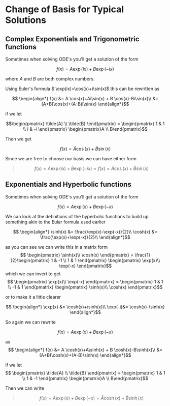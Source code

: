 # Change of Basis for Typical Solutions

## Complex Exponentials and Trigonometric functions

Sometimes when solving ODE's you'll get a solution of the form

$$ f(x) = A \exp(i x) + B \exp(-i x) $$

where $A$ and $B$ are both complex numbers.

Using Euler's formula $ \exp(ix)=\cos(x)+i\sin(x)$ this can be rewritten as

$$ \begin{align*}
f(x) &= A \cos(x)+Ai\sin(x) + B \cos(x)-Bi\sin(x)\\
&=(A+B)\cos(x)+(A-B)i\sin(x)
\end{align*}$$

if we let
``` math
\begin{pmatrix} \tilde{A} \\ \tilde{B} \end{pmatrix} =
\begin{pmatrix}
 1 & 1 \\
 i & -i
\end{pmatrix}
\begin{pmatrix}A \\ B\end{pmatrix}
```

Then we get

$$ f(x)=\tilde{A}\cos(x)+\tilde{B}\sin(x) $$

Since we are free to choose our basis we can have either form

> $$ f(x)=A \exp(i x) + B \exp(-i x) = f(x)=\tilde{A}\cos(x)+\tilde{B}\sin(x)$$

## Exponentials and Hyperbolic functions

Sometimes when solving ODE's you'll get a solution of the form

$$ f(x) = A \exp(x) + B \exp(-x) $$

We can look at the definitions of the hyperbolic functions to build up something akin to the Eular formula used earlier

$$ \begin{align*}
\sinh(x) &= \frac{\exp(x)-\exp(-x)}{2}\\
\cosh(x) &= \frac{\exp(x)+\exp(-x)}{2}\\
\end{align*}$$

as you can see we can write this in a matrix form
$$ \begin{pmatrix}
\sinh(x)\\
\cosh(x)
\end{pmatrix} =
\frac{1}{2}\begin{pmatrix}
1 & -1 \\ 1 & 1
\end{pmatrix}
\begin{pmatrix}
\exp(x)\\
\exp(-x)
\end{pmatrix}$$
which we can invert to get
$$ \begin{pmatrix}
\exp(x)\\
\exp(-x)
\end{pmatrix} =
\begin{pmatrix}
1 & 1 \\ -1 & 1
\end{pmatrix}
\begin{pmatrix}
\sinh(x)\\
\cosh(x)
\end{pmatrix}$$

or to make it a little clearer

$$ \begin{align*}
\exp(x) &= \cosh(x)+\sinh(x)\\
\exp(-i)&= \cosh(x)-\sinh(x)
\end{align*}$$

So again we can rewrite

$$ f(x) = A \exp(x) + B \exp(-x) $$

as
$$ \begin{align*}
f(x) &= A \cosh(x)+A\sinh(x) + B \cosh(x)-B\sinh(x)\\
&=(A+B)\cosh(x)+(A-B)\sinh(x)
\end{align*}$$

if we let
$$ \begin{pmatrix} \tilde{A} \\ \tilde{B} \end{pmatrix} =
\begin{pmatrix}
 1 & 1 \\
 1 & -1
\end{pmatrix}
\begin{pmatrix}A \\ B\end{pmatrix}$$

Then we can write
> $$f(x) = A \exp(x) + B \exp(-x) =\tilde{A}\cosh(x)+\tilde{B}\sinh(x)$$
